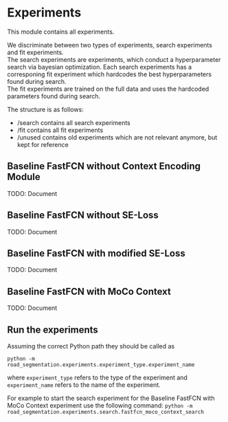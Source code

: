 Experiments
===========

This module contains all experiments.

We discriminate between two types of experiments, search experiments and fit experiments.  
The search experiments are experiments, which conduct a hyperparameter search via bayesian optimization.
Each search experiments has a corresponing fit experiment which hardcodes the best hyperparameters found during search.  
The fit experiments are trained on the full data and uses the hardcoded parameters found during search. 

The structure is as follows:
 - /search contains all search experiments
 - /fit contains all fit experiments
 - /unused contains old experiments which are not relevant anymore, but kept for reference
 
Baseline FastFCN without Context Encoding Module
----------------------------------
TODO: Document

Baseline FastFCN without SE-Loss
----------------------------------
TODO: Document

Baseline FastFCN with modified SE-Loss
----------------------------------
TODO: Document

Baseline FastFCN with MoCo Context
----------------------------------
TODO: Document


## Run the experiments

Assuming the correct Python path they should be called as

    python -m road_segmentation.experiments.experiment_type.experiment_name

where `experiment_type` refers to the type of the experiment and `experiment_name` refers to the name of the experiment.

For example to start the search experiment for the Baseline FastFCN with MoCo Context experiment use the following command:
`python -m road_segmentation.experiments.search.fastfcn_moco_context_search` 
